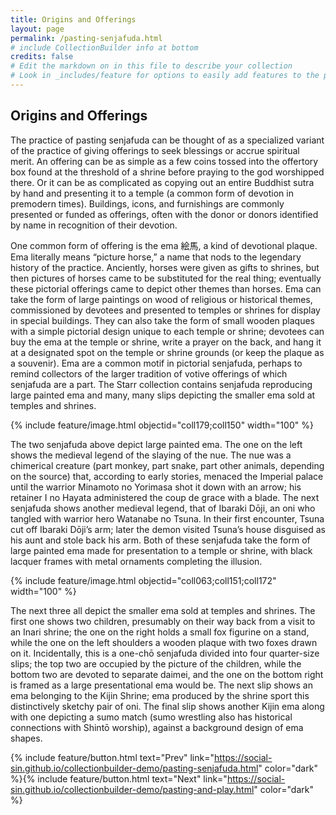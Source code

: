 ```yaml
---
title: Origins and Offerings
layout: page
permalink: /pasting-senjafuda.html
# include CollectionBuilder info at bottom
credits: false
# Edit the markdown on in this file to describe your collection
# Look in _includes/feature for options to easily add features to the page
---
```


## Origins and Offerings
The practice of pasting senjafuda can be thought of as a specialized variant of the practice of giving offerings to seek blessings or accrue spiritual merit. An offering can be as simple as a few coins tossed into the offertory box found at the threshold of a shrine before praying to the god worshipped there. Or it can be as complicated as copying out an entire Buddhist sutra by hand and presenting it to a temple (a common form of devotion in premodern times). Buildings, icons, and furnishings are commonly presented or funded as offerings, often with the donor or donors identified by name in recognition of their devotion.

One common form of offering is the ema 絵馬, a kind of devotional plaque. Ema literally means “picture horse,” a name that nods to the legendary history of the practice. Anciently, horses were given as gifts to shrines, but then pictures of horses came to be substituted for the real thing; eventually these pictorial offerings came to depict other themes than horses. Ema can take the form of large paintings on wood of religious or historical themes, commissioned by devotees and presented to temples or shrines for display in special buildings. They can also take the form of small wooden plaques with a simple pictorial design unique to each temple or shrine; devotees can buy the ema at the temple or shrine, write a prayer on the back, and hang it at a designated spot on the temple or shrine grounds (or keep the plaque as a souvenir). Ema are a common motif in pictorial senjafuda, perhaps to remind collectors of the larger tradition of votive offerings of which senjafuda are a part. The Starr collection contains senjafuda reproducing large painted ema and many, many slips depicting the smaller ema sold at temples and shrines.

{% include feature/image.html objectid="coll179;coll150" width="100" %}

The two senjafuda above depict large painted ema. The one on the left shows the medieval legend of the slaying of the nue. The nue was a chimerical creature (part monkey, part snake, part other animals, depending on the source) that, according to early stories, menaced the Imperial palace until the warrior Minamoto no Yorimasa shot it down with an arrow; his retainer I no Hayata administered the coup de grace with a blade. The next senjafuda shows another medieval legend, that of Ibaraki Dōji, an oni who tangled with warrior hero Watanabe no Tsuna. In their first encounter, Tsuna cut off Ibaraki Dōji’s arm; later the demon visited Tsuna’s house disguised as his aunt and stole back his arm. Both of these senjafuda take the form of large painted ema made for presentation to a temple or shrine, with black lacquer frames with metal ornaments completing the illusion.

{% include feature/image.html objectid="coll063;coll151;coll172" width="100" %}

The next three all depict the smaller ema sold at temples and shrines. The first one shows two children, presumably on their way back from a visit to an Inari shrine; the one on the right holds a small fox figurine on a stand, while the one on the left shoulders a wooden plaque with two foxes drawn on it. Incidentally, this is a one-chō senjafuda divided into four quarter-size slips; the top two are occupied by the picture of the children, while the bottom two are devoted to separate daimei, and the one on the bottom right is framed as a large presentational ema would be. The next slip shows an ema belonging to the Kijin Shrine; ema produced by the shrine sport this distinctively sketchy pair of oni. The final slip shows another Kijin ema along with one depicting a sumo match (sumo wrestling also has historical connections with Shintō worship), against a background design of ema shapes.

{% include feature/button.html text="Prev" link="https://social-sin.github.io/collectionbuilder-demo/pasting-senjafuda.html" color="dark" %}{% include feature/button.html text="Next" link="https://social-sin.github.io/collectionbuilder-demo/pasting-and-play.html" color="dark" %}

<!-- {% if page.credits == true %}{% include cb/credits.html %}{% endif %} -->
